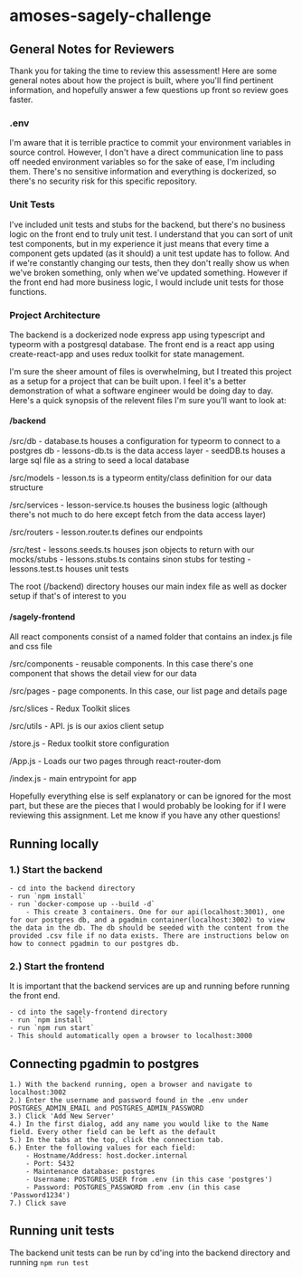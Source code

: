 # amoses-sagely-challenge

## General Notes for Reviewers

Thank you for taking the time to review this assessment! Here are some general notes about how the project is built, where you'll find pertinent information, and hopefully answer a few questions up front so review goes faster.

### .env

I'm aware that it is terrible practice to commit your environment variables in source control. However, I don't have a direct communication line to pass off needed environment variables so for the sake of ease, I'm including them. There's no sensitive information and everything is dockerized, so there's no security risk for this specific repository.

### Unit Tests

I've included unit tests and stubs for the backend, but there's no business logic on the front end to truly unit test. I understand that you can sort of unit test components, but in my experience it just means that every time a component gets updated (as it should) a unit test update has to follow. And if we're constantly changing our tests, then they don't really show us when we've broken something, only when we've updated something. However if the front end had more business logic, I would include unit tests for those functions.

### Project Architecture

The backend is a dockerized node express app using typescript and typeorm with a postgresql database.
The front end is a react app using create-react-app and uses redux toolkit for state management.

I'm sure the sheer amount of files is overwhelming, but I treated this project as a setup for a project that can be built upon. I feel it's a better demonstration of what a software engineer would be doing day to day. Here's a quick synopsis of the relevent files I'm sure you'll want to look at:

#### /backend

/src/db - database.ts houses a configuration for typeorm to connect to a postgres db - lessons-db.ts is the data access layer - seedDB.ts houses a large sql file as a string to seed a local database

/src/models - lesson.ts is a typeorm entity/class definition for our data structure

/src/services - lesson-service.ts houses the business logic (although there's not much to do here except fetch from the data access layer)

/src/routers - lesson.router.ts defines our endpoints

/src/test - lessons.seeds.ts houses json objects to return with our mocks/stubs - lessons.stubs.ts contains sinon stubs for testing - lessons.test.ts houses unit tests

The root (/backend) directory houses our main index file as well as docker setup if that's of interest to you

#### /sagely-frontend

All react components consist of a named folder that contains an index.js file and css file

/src/components - reusable components. In this case there's one component that shows the detail view for our data

/src/pages - page components. In this case, our list page and details page

/src/slices - Redux Toolkit slices

/src/utils - API. js is our axios client setup

/store.js - Redux toolkit store configuration

/App.js - Loads our two pages through react-router-dom

/index.js - main entrypoint for app

Hopefully everything else is self explanatory or can be ignored for the most part, but these are the pieces that I would probably be looking for if I were reviewing this assignment. Let me know if you have any other questions!

## Running locally

### 1.) Start the backend

    - cd into the backend directory
    - run `npm install`
    - run `docker-compose up --build -d`
        - This create 3 containers. One for our api(localhost:3001), one for our postgres db, and a pgadmin container(localhost:3002) to view the data in the db. The db should be seeded with the content from the provided .csv file if no data exists. There are instructions below on how to connect pgadmin to our postgres db.

### 2.) Start the frontend

It is important that the backend services are up and running before running the front end.

    - cd into the sagely-frontend directory
    - run `npm install`
    - run `npm run start`
    - This should automatically open a browser to localhost:3000

## Connecting pgadmin to postgres

    1.) With the backend running, open a browser and navigate to localhost:3002
    2.) Enter the username and password found in the .env under POSTGRES_ADMIN_EMAIL and POSTGRES_ADMIN_PASSWORD
    3.) Click 'Add New Server'
    4.) In the first dialog, add any name you would like to the Name field. Every other field can be left as the default
    5.) In the tabs at the top, click the connection tab.
    6.) Enter the following values for each field:
        - Hostname/Address: host.docker.internal
        - Port: 5432
        - Maintenance database: postgres
        - Username: POSTGRES_USER from .env (in this case 'postgres')
        - Password: POSTGRES_PASSWORD from .env (in this case 'Password1234')
    7.) Click save

## Running unit tests

The backend unit tests can be run by cd'ing into the backend directory and running `npm run test`
